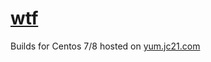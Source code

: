 # [wtf](https://github.com/wtfutil/wtf)

Builds for Centos 7/8 hosted on [yum.jc21.com](https://yum.jc21.com)
